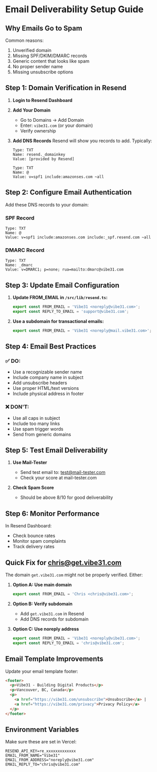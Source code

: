 # Email Deliverability Setup Guide

## Why Emails Go to Spam

Common reasons:
1. Unverified domain
2. Missing SPF/DKIM/DMARC records
3. Generic content that looks like spam
4. No proper sender name
5. Missing unsubscribe options

## Step 1: Domain Verification in Resend

1. **Login to Resend Dashboard**
2. **Add Your Domain**
   - Go to Domains → Add Domain
   - Enter: `vibe31.com` (or your domain)
   - Verify ownership

3. **Add DNS Records**
   Resend will show you records to add. Typically:
   ```
   Type: TXT
   Name: resend._domainkey
   Value: [provided by Resend]
   
   Type: TXT  
   Name: @
   Value: v=spf1 include:amazonses.com ~all
   ```

## Step 2: Configure Email Authentication

Add these DNS records to your domain:

### SPF Record
```
Type: TXT
Name: @
Value: v=spf1 include:amazonses.com include:_spf.resend.com ~all
```

### DMARC Record
```
Type: TXT
Name: _dmarc
Value: v=DMARC1; p=none; rua=mailto:dmarc@vibe31.com
```

## Step 3: Update Email Configuration

1. **Update FROM_EMAIL in `/src/lib/resend.ts`:**
   ```typescript
   export const FROM_EMAIL = 'Vibe31 <noreply@vibe31.com>';
   export const REPLY_TO_EMAIL = 'support@vibe31.com';
   ```

2. **Use a subdomain for transactional emails:**
   ```typescript
   export const FROM_EMAIL = 'Vibe31 <noreply@mail.vibe31.com>';
   ```

## Step 4: Email Best Practices

### ✅ DO:
- Use a recognizable sender name
- Include company name in subject
- Add unsubscribe headers
- Use proper HTML/text versions
- Include physical address in footer

### ❌ DON'T:
- Use all caps in subject
- Include too many links
- Use spam trigger words
- Send from generic domains

## Step 5: Test Email Deliverability

1. **Use Mail-Tester**
   - Send test email to: test@mail-tester.com
   - Check your score at mail-tester.com

2. **Check Spam Score**
   - Should be above 8/10 for good deliverability

## Step 6: Monitor Performance

In Resend Dashboard:
- Check bounce rates
- Monitor spam complaints
- Track delivery rates

## Quick Fix for chris@get.vibe31.com

The domain `get.vibe31.com` might not be properly verified. Either:

1. **Option A: Use main domain**
   ```typescript
   export const FROM_EMAIL = 'Chris <chris@vibe31.com>';
   ```

2. **Option B: Verify subdomain**
   - Add `get.vibe31.com` in Resend
   - Add DNS records for subdomain

3. **Option C: Use noreply address**
   ```typescript
   export const FROM_EMAIL = 'Vibe31 <noreply@vibe31.com>';
   export const REPLY_TO_EMAIL = 'chris@vibe31.com';
   ```

## Email Template Improvements

Update your email template footer:
```html
<footer>
  <p>Vibe31 - Building Digital Products</p>
  <p>Vancouver, BC, Canada</p>
  <p>
    <a href="https://vibe31.com/unsubscribe">Unsubscribe</a> | 
    <a href="https://vibe31.com/privacy">Privacy Policy</a>
  </p>
</footer>
```

## Environment Variables

Make sure these are set in Vercel:
```
RESEND_API_KEY=re_xxxxxxxxxxxxx
EMAIL_FROM_NAME="Vibe31"
EMAIL_FROM_ADDRESS="noreply@vibe31.com"
EMAIL_REPLY_TO="chris@vibe31.com"
```